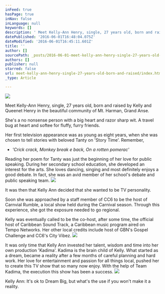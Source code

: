 ```yaml
---
inFeed: true
hasPage: true
inNav: false
inLanguage: null
keywords: []
description: ' Meet Kelly-Ann Henry, single, 27 years old, born and raised by Kelly and Queenet Henry in the beautiful community of Mt. Harman, Grand Anse.'
datePublished: '2016-06-01T16:48:04.075Z'
dateModified: '2016-06-01T16:45:11.601Z'
title: ''
author: []
sourcePath: _posts/2016-06-01-meet-kelly-ann-henry-single-27-years-old-born-and-raised.md
authors: []
publisher: null
starred: false
url: meet-kelly-ann-henry-single-27-years-old-born-and-raised/index.html
_type: Article

---
```

![](https://the-grid-user-content.s3-us-west-2.amazonaws.com/c4cba473-d7de-48c5-b3dd-5194103938b6.jpg)

Meet Kelly-Ann Henry, single, 27 years old, born and raised by Kelly and Queenet Henry in the beautiful community of Mt. Harman, Grand Anse.

She's a no nonsense person with a big heart and razor sharp wit. A travel bug at heart and softee for fluffy, furry friends.

Her first television appearance was as young as eight years, when she was chosen to tell stories with beloved Tanty on 'Story Time'. Remember, 

* _'Crick crack, Monkey break e back, On a rotten pomerac'_

Reading her poem for Tanty was just the beginning of her love for public speaking. During her secondary school education, she developed an interest for the arts. She loves dancing, singing and most definitely enjoys a good debate. In fact, she was an avid member of her school's debate and public speaking team.
![](https://the-grid-user-content.s3-us-west-2.amazonaws.com/664a00e5-5873-4d6a-a910-1b4514e12331.jpg)

It was then that Kelly Ann decided that she wanted to be TV personality.

Soon she was approached by a staff member of CC6 to be the host of Carnvial Rumble, a local show held during the Carnival season. Through this experience, she got the exposure needed to go regional. 

Kelly was eventually called to be the co-host, after some time, the official host of Caribbean Sound Track, a Caribbean music program aired on Tempo Networks. Her other local credits include host of GBN's Gospel Challenge and CC6's City Vibez. ![](https://the-grid-user-content.s3-us-west-2.amazonaws.com/b161a3d4-a9e8-4345-bc62-73a1f53b0a36.jpg)

It was only time that Kelly Ann invested her talent, wisdom and time into her own production 'Kadima'. Kadima is the brain child of Kelly. What started as a dream, became a reality after a few months of careful planning and hard work. Her love for entertainment and passion for all things local, pushed her to create this TV show that so many now enjoy. With the help of Team Kadima, the execution this show has been a success.
![](https://the-grid-user-content.s3-us-west-2.amazonaws.com/60c991b8-751c-40b6-943f-cc754556f680.jpg)

Kelly Ann: It's ok to Dream Big, but what's the use if you won't make it a reality.